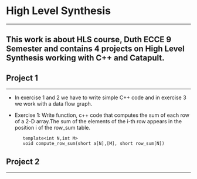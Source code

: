 # High Level Synthesis
---
This work is about HLS course, Duth ECCE 9 Semester and contains 4 projects on High Level Synthesis working with C++ and  Catapult.
---

## Project 1
---
- In exercise 1 and 2 we have to write simple  C++ code and in exercise 3 we work with a data flow graph.
-  Exercise 1: Write  function, c++ code that computes the  sum of each row of a 2-D array.The sum of the elements of the i-th row appears in the position i of the row_sum table. <br/>
  
          template<int N,int M>
          void compute_row_sum(short a[N],[M], short row_sum[N])
       
      

## Project 2
---

